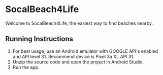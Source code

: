# SocalBeach4Life

Welcome to SocalBeach4Life, the easiest way to find beaches nearby.

## Running Instructions

1. For best usage, use an Android emulator with GOOGLE API's enabled and API level 31. Recommend device is Pixel 3a XL API 31.
2. Unzip the source code and open the project in Android Studio.
3. Run the app.
